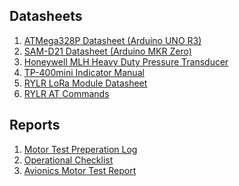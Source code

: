 ## Datasheets
1. [ATMega328P Datasheet (Arduino UNO R3)](Datasheets/ATmega328P%20-%20ATMEL%20-%20Datasheet.pdf)
2. [SAM-D21 Datasheet (Arduino MKR Zero)](Datasheets/SAM-D21-DA1%20Family%20Data%20Sheet%20(DS40001882H).pdf)
3. [Honeywell MLH Heavy Duty Pressure Transducer](Datasheets/Honeywell%20MLH%20Heavy%20Duty%20Pressure%20Transducer%20-%20Datasheet.pdf)
4. [TP-400mini Indicator Manual](Datasheets/TP-400mini%20Indicator%20Manual.pdf)
5. [RYLR LoRa Module Datasheet](Datasheets/RYLR998%20-%20Datasheet.pdf)
6. [RYLR AT Commands](Documentation/Datasheets/LoRa%20-%20AT%20Commands%20(RYLR998).pdf)

## Reports
1. [Motor Test Preperation Log](Reports/Motor%20Test%20Preperation%20Log.xlsx)
2. [Operational Checklist](Reports/Operational%20Checklist.pdf)
3. [Avionics Motor Test Report](Reports/Avionics%20Motor%20Test%20Report.docx)